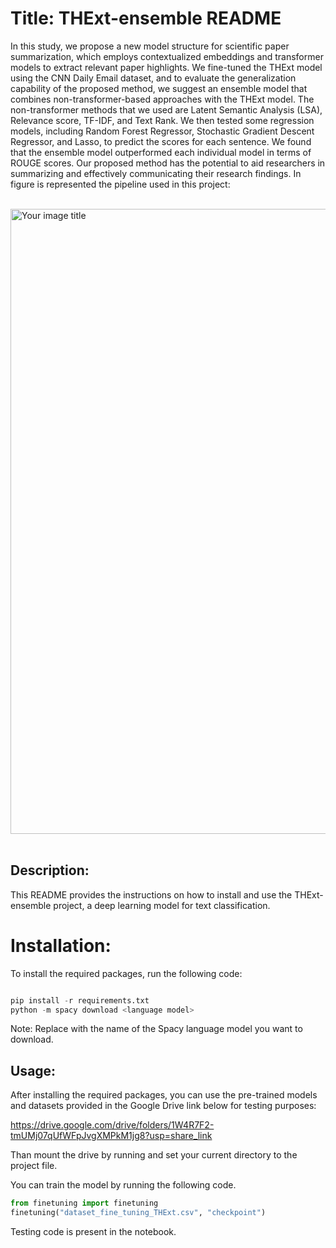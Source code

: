 # Title: THExt-ensemble README
In this study, we propose a new model structure for scientific paper summarization, which employs contextualized embeddings and transformer models to extract relevant paper highlights. We fine-tuned the THExt model using the CNN Daily Email dataset, and to evaluate the generalization capability of the proposed method, we suggest an ensemble model that combines non-transformer-based approaches with the THExt model. The non-transformer methods that we used are Latent Semantic Analysis (LSA), Relevance score, TF-IDF, and Text Rank. We then tested some regression models, including Random Forest Regressor, Stochastic Gradient Descent Regressor, and Lasso, to predict the scores for each sentence. We found that the ensemble model outperformed each individual model in terms of ROUGE scores. Our proposed method has the potential to aid researchers in summarizing and effectively communicating their research findings.
In figure is represented the pipeline used in this project:<br/>
<br/>



<img src="https://user-images.githubusercontent.com/75221419/219881132-dbe19594-b248-491d-807a-92aba361b320.jpg" alt="Your image title" width="1000"/>


<br/>
<br/>


## Description:
This README provides the instructions on how to install and use the THExt-ensemble project, a deep learning model for text classification.


# Installation:
To install the required packages, run the following code:

```python

pip install -r requirements.txt
python -m spacy download <language model>
```
Note: Replace <language model> with the name of the Spacy language model you want to download.

## Usage:
After installing the required packages, you can use the pre-trained models and datasets provided in the Google Drive link below for testing purposes:

https://drive.google.com/drive/folders/1W4R7F2-tmUMj07qUfWFpJvgXMPkM1jg8?usp=share_link
  
Than mount the drive by running and set your current directory to the project file.

You can train the model by running the following code.
```python
from finetuning import finetuning
finetuning("dataset_fine_tuning_THExt.csv", "checkpoint") 
```
  
Testing code is present in the notebook.
  













































